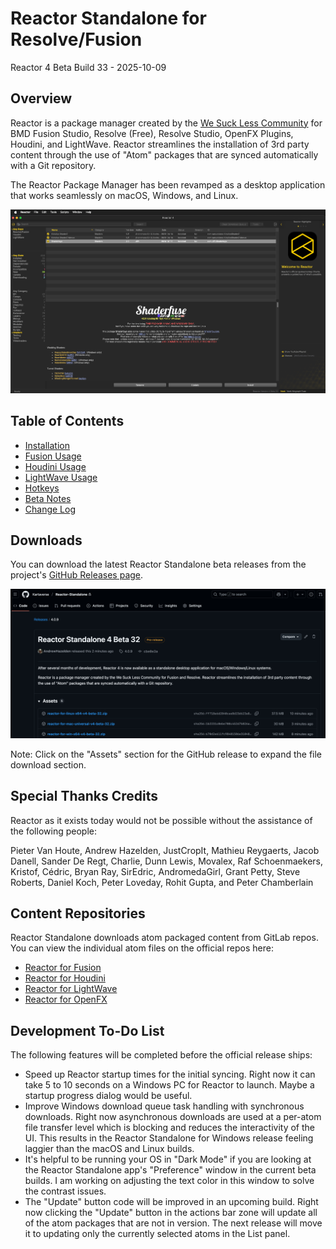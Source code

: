 # Reactor Standalone for Resolve/Fusion

Reactor 4 Beta Build 33 - 2025-10-09  

## Overview

Reactor is a package manager created by the [We Suck Less Community](https://www.steakunderwater.com/wesuckless/viewforum.php?f=32) for BMD Fusion Studio, Resolve (Free), Resolve Studio, OpenFX Plugins, Houdini, and LightWave. Reactor streamlines the installation of 3rd party content through the use of "Atom" packages that are synced automatically with a Git repository.

The Reactor Package Manager has been revamped as a desktop application that works seamlessly on macOS, Windows, and Linux.

![Reactor UI Screenshot](Images/Reactor_Standalone.png)

## Table of Contents

- [Installation](Install.md)
- [Fusion Usage](FusionUsage.md)
- [Houdini Usage](HoudiniUsage.md)
- [LightWave Usage](LightWaveUsage.md)
- [Hotkeys](Hotkeys.md)
- [Beta Notes](BetaNotes.md)
- [Change Log](ChangeLog.md)

## Downloads

You can download the latest Reactor Standalone beta releases from the project's [GitHub Releases page](https://github.com/Kartaverse/Reactor-Standalone/releases).

![GitHub Releases](Images/GitHub-Releases.png)

Note: Click on the "Assets" section for the GitHub release to expand the file download section.

## Special Thanks Credits

Reactor as it exists today would not be possible without the assistance of the following people:

Pieter Van Houte, Andrew Hazelden, JustCropIt, Mathieu Reygaerts, Jacob Danell, Sander De Regt, Charlie, Dunn Lewis, Movalex, Raf Schoenmaekers, Kristof, Cédric, Bryan Ray, SirEdric, AndromedaGirl, Grant Petty, Steve Roberts, Daniel Koch, Peter Loveday, Rohit Gupta, and Peter Chamberlain

## Content Repositories

Reactor Standalone downloads atom packaged content from GitLab repos. You can view the individual atom files on the official repos here:

- [Reactor for Fusion](https://gitlab.com/WeSuckLess/Reactor)
- [Reactor for Houdini](https://gitlab.com/WeSuckLess/Reactor-for-Houdini)
- [Reactor for LightWave](https://gitlab.com/WeSuckLess/Reactor-for-LightWave)
- [Reactor for OpenFX](https://gitlab.com/WeSuckLess/Reactor-for-OpenFX)

## Development To-Do List

The following features will be completed before the official release ships:

- Speed up Reactor startup times for the initial syncing. Right now it can take 5 to 10 seconds on a Windows PC for Reactor to launch. Maybe a startup progress dialog would be useful.
- Improve Windows download queue task handling with synchronous downloads. Right now asynchronous downloads are used at a per-atom file transfer level which is blocking and reduces the interactivity of the UI. This results in the Reactor Standalone for Windows release feeling laggier than the macOS and Linux builds.
- It's helpful to be running your OS in "Dark Mode" if you are looking at the Reactor Standalone app's "Preference" window in the current beta builds. I am working on adjusting the text color in this window to solve the contrast issues.
- The "Update" button code will be improved in an upcoming build. Right now clicking the "Update" button in the actions bar zone will update all of the atom packages that are not in version. The next release will move it to updating only the currently selected atoms in the List panel.
